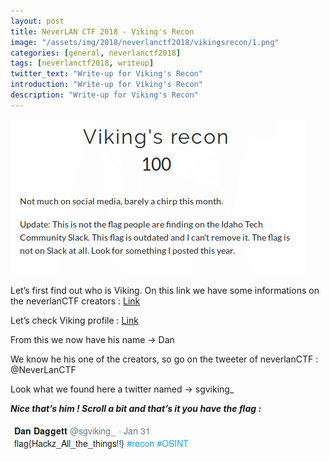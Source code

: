 ```yaml
---
layout: post
title: NeverLAN CTF 2018 - Viking's Recon
image: "/assets/img/2018/neverlanctf2018/vikingsrecon/1.png"
categories: [general, neverlanctf2018]
tags: [neverlanctf2018, writeup]
twitter_text: "Write-up for Viking's Recon"
introduction: "Write-up for Viking's Recon"
description: "Write-up for Viking's Recon"
---
```



![](/assets/img/2018/neverlanctf2018/vikingsrecon/1.png)

Let’s first find out who is Viking. On this link we have some informations on the neverlanCTF creators : [Link](https://neverlanctf.com/creators)

Let’s check Viking profile : [Link](https://neverlanctf.com/Viking)

From this we now have his name → Dan

We know he his one of the creators, so go on the tweeter of neverlanCTF : @NeverLanCTF

Look what we found here a twitter named → sgviking_

**_Nice that’s him ! Scroll a bit and that’s it you have the flag :_**

![](/assets/img/2018/neverlanctf2018/vikingsrecon/2.png)